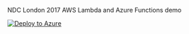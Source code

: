 NDC London 2017 AWS Lambda and Azure Functions demo

<a href="https://portal.azure.com/#create/Microsoft.Template/uri/https%3A%2F%2Fraw.githubusercontent.com%2Frajwilkhu%2Fazuredepploy%2Fmaster%2Fazuredeploy.json" target="_blank">![Deploy to Azure](http://azuredeploy.net/deploybutton.png)</a>

